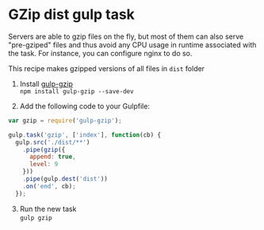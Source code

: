 # GZip dist gulp task

Servers are able to gzip files on the fly, but most of them can also serve "pre-gziped" files and thus avoid any CPU usage in runtime associated with the task. For instance, you can configure nginx to do so.

This recipe makes gzipped versions of all files in `dist` folder

1. Install [gulp-gzip](https://www.npmjs.org/package/gulp-gzip) <br>
  `npm install gulp-gzip --save-dev`

2. Add the following code to your Gulpfile:

```javascript
var gzip = require('gulp-gzip');

gulp.task('gzip', ['index'], function(cb) {
  gulp.src('./dist/**')
    .pipe(gzip({
      append: true,
      level: 9
    }))
    .pipe(gulp.dest('dist'))
    .on('end', cb);
  });
```

3. Run the new task <br>
  `gulp gzip`
